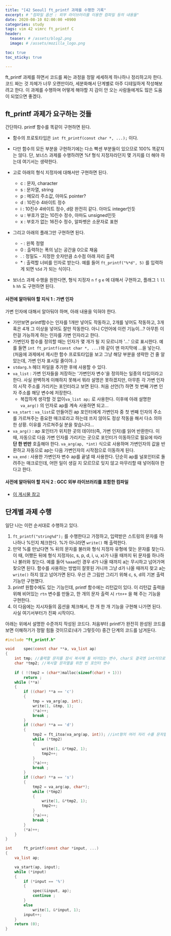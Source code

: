 ```yaml
---
title: "[42 Seoul] ft_printf 과제를 수행한 기록"
excerpt: # "컴파일 옵션 : 외부 라이브러리를 이용한 컴파일 등의 내용들"
date: 2020-08-10 02:00:00 +0900
categories: study
tags: vim 42 vimrc ft_printf C
header:
  teaser: # /assets/blog2.png
  image: # /assets/mozilla_logo.png 

toc: true  
toc_sticky: true 

---
```


ft_printf 과제를 하면서 코드를 짜는 과정을 정말 세세하게 하나하나 정리하고자 한다. 코드 짜는 것 자체가 너무 오랜만이라, 세분화해서 단계별로 아주 디테일하게 작성해보려고 한다. 이 과제를 수행하며 어떻게 해야할 지 감이 안 오는 사람들에게도 많은 도움이 되었으면 좋겠다.



## ft_printf 과제가 요구하는 것들

간단하다. printf 함수를 똑같이 구현하면 된다.
- 함수의 프로토타입은 `int ft_printf(const char *, ...);` 이다.
- 다만 함수의 모든 부분을 구현하기에는 다소 빡센 부분들이 있으므로 100% 똑같지는 않다. 단, 보너스 과제를 수행하려면 %f 형식 지정자라던지 몇 가지를 더 해야 하는데 여기서는 생략한다.
- 고로 아래의 형식 지정자에 대해서만 구현하면 된다.

  - c : 문자, character
  - s : 문자열, string
  - p : 메모리 주소값, 아마도 pointer?
  - d : 10진수 4바이트 정수
  - i : 10진수 4바이트 정수, d랑 완전히 같다. 아마도 integer인듯
  - u : 부호가 없는 10진수 정수, 아마도 unsigned인듯
  - x : 부호가 없는 16진수 정수, 알파벳은 소문자로 표현
- 그리고 아래의 플래그만 구현하면 된다.

  - \-  : 왼쪽 정렬
  - 0 : 출력하는 폭의 남는 공간을 0으로 채움
  - .  : 정밀도 - 지정한 숫자만큼 소수점 아래 자리 출력
  - \* : 출력할 너비를 인자로 받는다.
    예를 들어 `ft_printf("%*d", 5)` 를 입력하게 되면 `%5d` 가 되는 식이다.
- 보너스 과제 수행을 원한다면, 형식 지정자 `n` `f` `g` `e` 에 대해서 구현하고, 플래그  `l` `ll` `h` `hh` 도 구현하면 된다.



#### 사전에 알아둬야 할 지식 1 : 가변 인자

가변 인자에 대해서 알아둬야 하며, 아래 내용을 익혀야 한다.
- 가만보면 printf함수는 인자를 1개만 넣어도 작동하고, 2개를 넣어도 작동하고, 3개 혹은 4개 그 이상을 넣어도 잘만 작동한다. 아니 C언어에 이런 기능이...? 아무튼 이런걸 가능하게 하는 인자를 가변 인자라고 한다.
- 가변인자 함수를 정의할 때는 인자가 몇 개가 될 지 모르니까 '...' 으로 표시한다. 예를 들면 `int ft_printf(const char *, ...)`와 같이 맨 마지막에 ...을 넣는다. (처음에 과제에서 제시한 함수 프로토타입을 보고 그냥 해당 부분을 생략한 건 줄 알았는데, 가변 인자 표시일 줄이야..)
- `stdarg.h` 헤더 파일을 추가한 후에 사용할 수 있다.
- `va_list` : 가변 인자들을 저장하는 '가변인자 변수'을 정의하는 일종의 타입이라고 한다. 사실 완벽하게 이해하지 못해서 뭐라 설명은 못하겠지만, 아무튼 각 가변 인자의 시작 주소를 가리키는 포인터라고 보면 된다. 처음 선언(?) 하면 첫 번째 가변 인자 주소를 해당 변수에 저장한다.
  - 복잡하게 생각할 것 없이`va_list ap;` 로 사용한다. 이후에 아래 설명한 `va_arg()` 의 인자로 ap를 계속 사용하면 되고...
- `va_start` : `va_list`로 만들어진 ap 포인터에게 가변인자 중 첫 번째 인자의 주소를 가르쳐주는 중요한 매크로라고 하는데 쓰지 않아도 정상 작동을 해서 다소 의아한 상황. 이유를 가르쳐주실 분을 찾습니다... 
- `va_arg()` : ap 포인터가 위치한 곳의 데이터(즉, 가변 인자)를 읽어 반환한다. 이 때, 자동으로 다음 가변 인자를 가리키는 곳으로 포인터가 이동하므로 필요에 따라 **단 한 번만** 호출해야 한다. `va_arg(ap, *int)` 식으로 사용하며 가변인자의 값을 반환하고 자동으로 ap는 다음 가변인자의 시작점으로 이동하게 된다.
- `va_end` : 사용한 가변인자 변수 ap를 끝낼 때 사용한다. 단순히 ap를 널포인터로 돌려주는 매크로인데, 어떤 일이 생길 지 모르므로 잊지 않고 마무리할 때 넣어줘야 한다고 한다.

#### 사전에 알아둬야 할 지식 2 : GCC 외부 라이브러리를 포함한 컴파일

- [이 게시물 참고](https://ohseyong.github.io/study/learn-with-printf/)



## 단계별 과제 수행 

일단 나는 이런 순서대로 수행하고 있다. 

1. `ft_printf("string%d");` 를 수행한다고 가정하고, 입력받은 스트링의 문자를 하나하나 %인지 체크한다. %가 아니라면 `write()` 해 출력한다.
2. 만약 %를 만났다면 % 뒤의 문자를 불러와 형식 지정자 유형에 맞는 문자를 찾는다. 이 때, 어쨌든 뒤에 형식 지정자(c, s, p, d, i, u, x)가 나올 때까지 뒤 문자를 하나하나 불러와 찾는다. 예를 들어 `%aaad`인 경우 d가 나올 때까지 a는 무시하고 넘어가며 찾으면 된다. 함수를 사용하는 방법이 잘못된 거니까 그냥 d가 나올 때까지 찾고 a는 `write()`  하지 않고 넘어가면 된다. 우선 큰 그림만 그리기 위해 c, s, d의 기본 출력 기능만 구현했다.
3. printf 원함수에도 있는 기능인데, printf 함수에는 리턴값이 있다. 이 리턴값 출력을 위해 비어있는 `rtn` 변수를 만들고, 한 개의 문자 출력 시 `rtn++` 을 해 주는 기능을 구현한다.
4. 이 다음에는 지시자들의 옵션을 체크해서, 한 개 한 개 기능을 구현해 나가면 된다. 사실 여기서부터가 진짜 시작이다. 



아래는 위에서 설명한 수준까지 작성된 코드다. 처음부터 printf가 완전히 완성된 코드를 보면 이해하기가 정말 힘들 것이므로(내가 그렇듯이) 중간 단계의 코드를 남겨둔다.

```c
#include "ft_printf.h"

void	spec(const char **a, va_list ap)
{
	int tmp; //출력할 문자를 잠시 복사해 둘 비어있는 변수, char도 결국엔 int이므로 int형으로 선언해도 된다.
	char *tmp2; //복사할 문자열을 위한 빈 포인터 변수
	
	if ( !(tmp2 = (char*)malloc(sizeof(char) + 1)))
		return ;
	while (**a)
	{
		if ((char) **a == 'c')
		{
			tmp = va_arg(ap, int);
			write(1, &tmp, 1);
			(*a)++;
			break ;
		}
		if ((char) **a == 'd')
		{
			tmp2 = ft_itoa(va_arg(ap, int)); //int형의 여러 자리 수를 문자열로 변환하여 출력할 수 있게끔 복사해 둔다.
			while (*tmp2)
			{
				write(1, &*tmp2, 1);
				tmp2++;
			}
			(*a)++;
			break ;
		}
		if ((char) **a == 's')
		{
			tmp2 = va_arg(ap, char*);
			while (*tmp2)
			{
				write(1, &*tmp2, 1);
				tmp2++;
			}
			(*a)++;
			break ;
		}
		(*a)++;
	}
}

int		ft_printf(const char *input, ...)
{
	va_list ap;

	va_start(ap, input); 
	while (*input)
	{
		if (*input == '%')
		{
			spec(&input, ap);
			continue ;
		}
		else
			write(1, &*input, 1);
		input++;
	}
	return (0);
}
```


